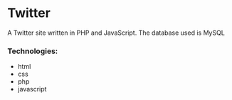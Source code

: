 # Twitter
A Twitter site written in PHP and JavaScript. The database used is MySQL

### Technologies:
- html
- css
- php
- javascript
